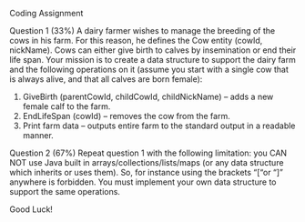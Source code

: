 Coding Assignment

Question 1 (33%)
A dairy farmer wishes to manage the breeding of the cows in his farm. For this reason, he defines the Cow entity (cowId, nickName). Cows can either give birth to calves by insemination or end their life span.
Your mission is to create a data structure to support the dairy farm and the following operations on it (assume you start with a single cow that is always alive, and that all calves are born female):
1. GiveBirth (parentCowId, childCowId, childNickName) – adds a new female calf to the farm.
2. EndLifeSpan (cowId) – removes the cow from the farm.
3. Print farm data – outputs entire farm to the standard output in a readable manner.

Question 2 (67%)
Repeat question 1 with the following limitation: you CAN NOT use Java built in arrays/collections/lists/maps (or any data structure which inherits or uses them). So, for instance using the brackets “[“or “]” anywhere is forbidden. You must implement your own data structure to support the same operations.

Good Luck!